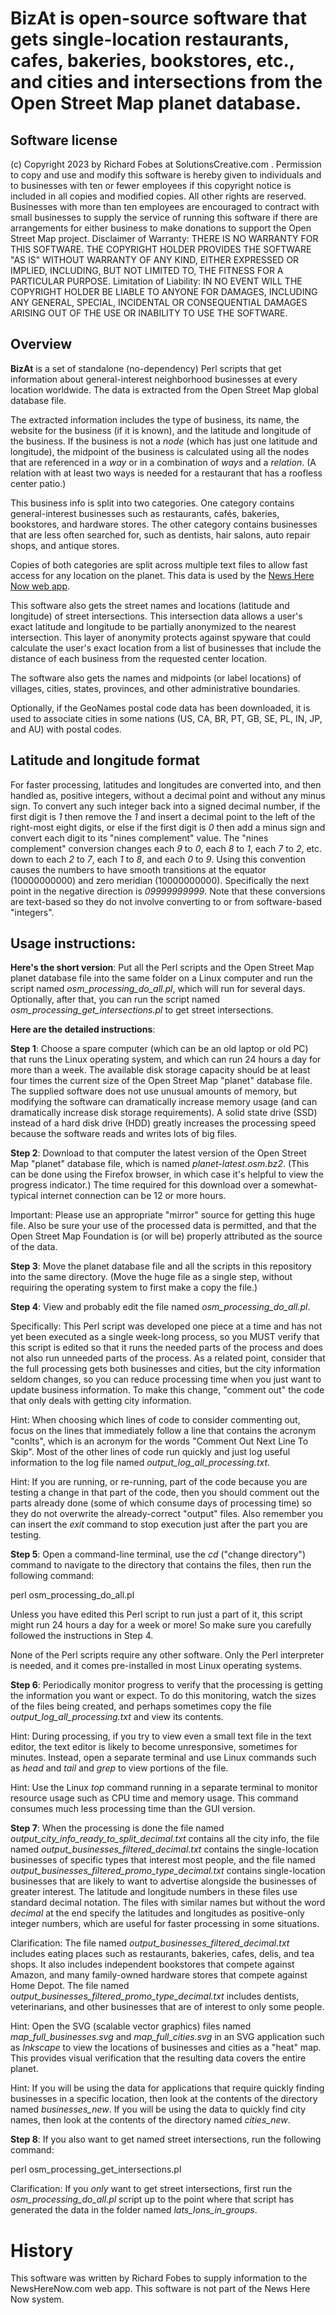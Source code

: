 <b>BizAt</b> is open-source software that gets single-location restaurants, cafes, bakeries, bookstores, etc., and cities and intersections from the Open Street Map planet database.
====================

Software license
----------------

(c) Copyright 2023 by Richard Fobes at SolutionsCreative.com .  Permission to copy and use and modify this software is hereby given to individuals and to businesses with ten or fewer employees if this copyright notice is included in all copies and modified copies.  All other rights are reserved.  Businesses with more than ten employees are encouraged to contract with small businesses to supply the service of running this software if there are arrangements for either business to make donations to support the Open Street Map project.
Disclaimer of Warranty:  THERE IS NO WARRANTY FOR THIS SOFTWARE. THE COPYRIGHT HOLDER PROVIDES THE SOFTWARE "AS IS" WITHOUT WARRANTY OF ANY KIND, EITHER EXPRESSED OR IMPLIED, INCLUDING, BUT NOT LIMITED TO, THE FITNESS FOR A PARTICULAR PURPOSE.  Limitation of Liability:  IN NO EVENT WILL THE COPYRIGHT HOLDER BE LIABLE TO ANYONE FOR DAMAGES, INCLUDING ANY GENERAL, SPECIAL, INCIDENTAL OR CONSEQUENTIAL DAMAGES ARISING OUT OF THE USE OR INABILITY TO USE THE SOFTWARE.

Overview
--------

**BizAt** is a set of standalone (no-dependency) Perl scripts that get information about general-interest neighborhood businesses at every location worldwide.  The data is extracted from the Open Street Map global database file.

The extracted information includes the type of business, its name, the website for the business (if it is known), and the latitude and longitude of the business.  If the business is not a *node* (which has just one latitude and longitude), the midpoint of the business is calculated using all the nodes that are referenced in a *way* or in a combination of *ways* and a *relation*.  (A relation with at least two ways is needed for a restaurant that has a roofless center patio.)

This business info is split into two categories.  One category contains general-interest businesses such as restaurants, cafés, bakeries, bookstores, and hardware stores.  The other category contains businesses that are less often searched for, such as dentists, hair salons, auto repair shops, and antique stores.

Copies of both categories are split across multiple text files to allow fast access for any location on the planet.  This data is used by the [News Here Now web app](https://www.newsherenow.com).

This software also gets the street names and locations (latitude and longitude) of street intersections.  This intersection data allows a user's exact latitude and longitude to be partially anonymized to the nearest intersection.  This layer of anonymity protects against spyware that could calculate the user's exact location from a list of businesses that include the distance of each business from the requested center location.

The software also gets the names and midpoints (or label locations) of villages, cities, states, provinces, and other administrative boundaries.

Optionally, if the GeoNames postal code data has been downloaded, it is used to associate cities in some nations (US, CA, BR, PT, GB, SE, PL, IN, JP, and AU) with postal codes.


Latitude and longitude format
-------------

For faster processing, latitudes and longitudes are converted into, and then handled as, positive integers, without a decimal point and without any minus sign.  To convert any such integer back into a signed decimal number, if the first digit is <i>1</i> then remove the <i>1</i> and insert a decimal point to the left of the right-most eight digits, or else if the first digit is <i>0</i> then add a minus sign and convert each digit to its "nines complement" value.  The "nines complement" conversion changes each <i>9</i> to <i>0</i>, each <i>8</i> to <i>1</i>, each <i>7</i> to <i>2</i>, etc. down to each <i>2</i> to <i>7</i>, each <i>1</i> to <i>8</i>, and each <i>0</i> to <i>9</i>.  Using this convention causes the numbers to have smooth transitions at the equator (10000000000) and zero meridian (10000000000).  Specifically the next point in the negative direction is <i>09999999999</i>.  Note that these conversions are text-based so they do not involve converting to or from software-based "integers".

Usage instructions:
----------------

<b>Here's the short version</b>:  Put all the Perl scripts and the Open Street Map planet database file into the same folder on a Linux computer and run the script named <i>osm_processing_do_all.pl</i>, which will run for several days.  Optionally, after that, you can run the script named <i>osm_processing_get_intersections.pl</i> to get street intersections.

<b>Here are the detailed instructions</b>:

<b>Step 1</b>:  Choose a spare computer (which can be an old laptop or old PC) that runs the Linux operating system, and which can run 24 hours a day for more than a week.  The available disk storage capacity should be at least four times the current size of the Open Street Map "planet" database file.  The supplied software does not use unusual amounts of memory, but modifying the software can dramatically increase memory usage (and can dramatically increase disk storage requirements).  A solid state drive (SSD) instead of a hard disk drive (HDD) greatly increases the processing speed because the software reads and writes lots of big files.

<b>Step 2</b>:  Download to that computer the latest version of the Open Street Map "planet" database file, which is named <i>planet-latest.osm.bz2</i>.  (This can be done using the Firefox browser, in which case it's helpful to view the progress indicator.)  The time required for this download over a somewhat-typical internet connection can be 12 or more hours.

Important:  Please use an appropriate "mirror" source for getting this huge file.  Also be sure your use of the processed data is permitted, and that the Open Street Map Foundation is (or will be) properly attributed as the source of the data.

<b>Step 3</b>:  Move the planet database file and all the scripts in this repository into the same directory.  (Move the huge file as a single step, without requiring the operating system to first make a copy the file.)

<b>Step 4</b>: View and probably edit the file named <i>osm_processing_do_all.pl</i>.

Specifically:  This Perl script was developed one piece at a time and has not yet been executed as a single week-long process, so you MUST verify that this script is edited so that it runs the needed parts of the process and does not also run unneeded parts of the process.  As a related point, consider that the full processing gets both businesses and cities, but the city information seldom changes, so you can reduce processing time when you just want to update business information.  To make this change, "comment out" the code that only deals with getting city information.

Hint:  When choosing which lines of code to consider commenting out, focus on the lines that immediately follow a line that contains the acronym "conlts", which is an acronym for the words "Comment Out Next Line To Skip".  Most of the other lines of code run quickly and just log useful information to the log file named <i>output_log_all_processing.txt</i>.

Hint:  If you are running, or re-running, part of the code because you are testing a change in that part of the code, then you should comment out the parts already done (some of which consume days of processing time) so they do not overwrite the already-correct "output" files.  Also remember you can insert the <i>exit</i> command to stop execution just after the part you are testing.

<b>Step 5</b>: Open a command-line terminal, use the <i>cd</i> ("change directory") command to navigate to the directory that contains the files, then run the following command:

perl osm_processing_do_all.pl

Unless you have edited this Perl script to run just a part of it, this script might run 24 hours a day for a week or more!  So make sure you carefully followed the instructions in Step 4.

None of the Perl scripts require any other software.  Only the Perl interpreter is needed, and it comes pre-installed in most Linux operating systems.

<b>Step 6</b>: Periodically monitor progress to verify that the processing is getting the information you want or expect.  To do this monitoring, watch the sizes of the files being created, and perhaps sometimes copy the file <i>output_log_all_processing.txt</i> and view its contents.

Hint:  During processing, if you try to view even a small text file in the text editor, the text editor is likely to become unresponsive, sometimes for minutes.  Instead, open a separate terminal and use Linux commands such as <i>head</i> and <i>tail</i> and <i>grep</i> to view portions of the file.

Hint:  Use the Linux <i>top</i> command running in a separate terminal to monitor resource usage such as CPU time and memory usage.  This command consumes much less processing time than the GUI version.

<b>Step 7</b>:  When the processing is done the file named <i>output_city_info_ready_to_split_decimal.txt</i> contains all the city info, the file named <i>output_businesses_filtered_decimal.txt</i> contains the single-location businesses of specific types that interest most people, and the file named <i>output_businesses_filtered_promo_type_decimal.txt</i> contains single-location businesses that are likely to want to advertise alongside the businesses of greater interest.  The latitude and longitude numbers in these files use standard decimal notation.  The files with similar names but without the word <i>decimal</i> at the end specify the latitudes and longitudes as positive-only integer numbers, which are useful for faster processing in some situations.

Clarification:  The file named <i>output_businesses_filtered_decimal.txt</i> includes eating places such as restaurants, bakeries, cafes, delis, and tea shops.  It also includes independent bookstores that compete against Amazon, and many family-owned hardware stores that compete against Home Depot.  The file named <i>output_businesses_filtered_promo_type_decimal.txt</i> includes dentists, veterinarians, and other businesses that are of interest to only some people.

Hint:  Open the SVG (scalable vector graphics) files named <i>map_full_businesses.svg</i> and <i>map_full_cities.svg</i> in an SVG application such as <i>Inkscape</i> to view the locations of businesses and cities as a "heat" map.  This provides visual verification that the resulting data covers the entire planet.

Hint:  If you will be using the data for applications that require quickly finding businesses in a specific location, then look at the contents of the directory named <i>businesses_new</i>.  If you will be using the data to quickly find city names, then look at the contents of the directory named <i>cities_new</i>.

<b>Step 8</b>:  If you also want to get named street intersections, run the following command:

perl osm_processing_get_intersections.pl

Clarification:  If you <i>only</i> want to get street intersections, first run the <i>osm_processing_do_all.pl</i> script up to the point where that script has generated the data in the folder named <i>lats_lons_in_groups</i>.


History
=======

This software was written by Richard Fobes to supply information to the NewsHereNow.com web app.  This software is not part of the News Here Now system.
